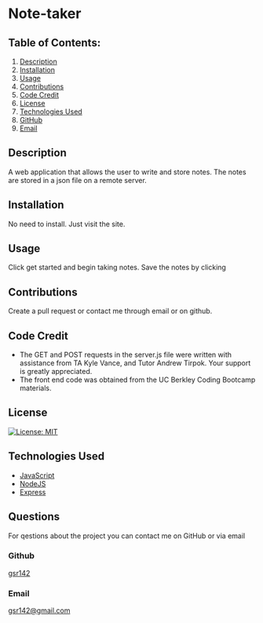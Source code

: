 # Note-taker

## Table of Contents:
1. [Description](#description)
2. [Installation](#installation)
3. [Usage](#usage)
4. [Contributions](#contributions)
5. [Code Credit](#code-credit)
6. [License](#license)
7. [Technologies Used](#technology)
8. [GitHub](#github)
9. [Email](#email)
  
  
## Description
A web application that allows the user to write and store notes. The notes are stored in a json file on a remote server.

## Installation
No need to install. Just visit the site.

## Usage
Click get started and begin taking notes. Save the notes by clicking

## Contributions
Create a pull request or contact me through email or on github.

## Code Credit
* The GET and POST requests in the server.js file were written with assistance from TA Kyle Vance, and Tutor Andrew Tirpok. Your support is greatly appreciated. 
* The front end code was obtained from the UC Berkley Coding Bootcamp materials.

## License
 [![License: MIT](https://img.shields.io/badge/License-MIT-yellow.svg)](https://opensource.org/licenses/MIT)

## Technologies Used
* [JavaScript](https://developer.mozilla.org/en-US/docs/Web/JavaScript)
* [NodeJS](https://nodejs.org/en)
* [Express](https://expressjs.com/)

## Questions
For qestions about the project you can contact me on GitHub or via email

### Github
[gsr142](https://github.com/gsr142)

### Email
[gsr142@gmail.com](gsr142@gmail.com)